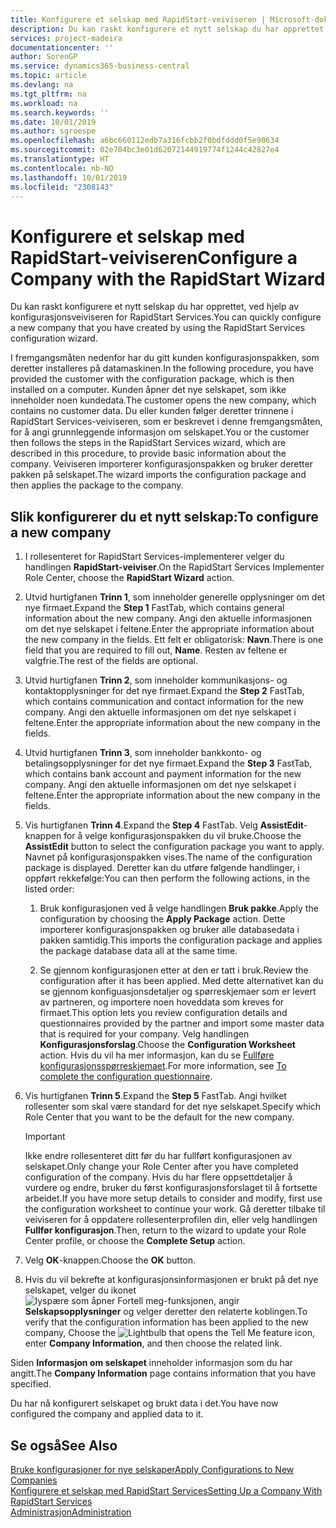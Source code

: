 ```yaml
---
title: Konfigurere et selskap med RapidStart-veiviseren | Microsoft-dokumentasjon
description: Du kan raskt konfigurere et nytt selskap du har opprettet, ved hjelp av konfigurasjonsveiviseren for RapidStart Services.
services: project-madeira
documentationcenter: ''
author: SorenGP
ms.service: dynamics365-business-central
ms.topic: article
ms.devlang: na
ms.tgt_pltfrm: na
ms.workload: na
ms.search.keywords: ''
ms.date: 10/01/2019
ms.author: sgroespe
ms.openlocfilehash: a6bc660112edb7a316fcbb2f0bdfddd0f5e90634
ms.sourcegitcommit: 02e704bc3e01d62072144919774f1244c42827e4
ms.translationtype: HT
ms.contentlocale: nb-NO
ms.lasthandoff: 10/01/2019
ms.locfileid: "2308143"
---
```

# <a name="configure-a-company-with-the-rapidstart-wizard"></a><span data-ttu-id="4e89f-103">Konfigurere et selskap med RapidStart-veiviseren</span><span class="sxs-lookup"><span data-stu-id="4e89f-103">Configure a Company with the RapidStart Wizard</span></span>
<span data-ttu-id="4e89f-104">Du kan raskt konfigurere et nytt selskap du har opprettet, ved hjelp av konfigurasjonsveiviseren for RapidStart Services.</span><span class="sxs-lookup"><span data-stu-id="4e89f-104">You can quickly configure a new company that you have created by using the RapidStart Services configuration wizard.</span></span>

<span data-ttu-id="4e89f-105">I fremgangsmåten nedenfor har du gitt kunden konfigurasjonspakken, som deretter installeres på datamaskinen.</span><span class="sxs-lookup"><span data-stu-id="4e89f-105">In the following procedure, you have provided the customer with the configuration package, which is then installed on a computer.</span></span> <span data-ttu-id="4e89f-106">Kunden åpner det nye selskapet, som ikke inneholder noen kundedata.</span><span class="sxs-lookup"><span data-stu-id="4e89f-106">The customer opens the new company, which contains no customer data.</span></span> <span data-ttu-id="4e89f-107">Du eller kunden følger deretter trinnene i RapidStart Services-veiviseren, som er beskrevet i denne fremgangsmåten, for å angi grunnleggende informasjon om selskapet.</span><span class="sxs-lookup"><span data-stu-id="4e89f-107">You or the customer then follows the steps in the RapidStart Services wizard, which are described in this procedure, to provide basic information about the company.</span></span> <span data-ttu-id="4e89f-108">Veiviseren importerer konfigurasjonspakken og bruker deretter pakken på selskapet.</span><span class="sxs-lookup"><span data-stu-id="4e89f-108">The wizard imports the configuration package and then applies the package to the company.</span></span>  

## <a name="to-configure-a-new-company"></a><span data-ttu-id="4e89f-109">Slik konfigurerer du et nytt selskap:</span><span class="sxs-lookup"><span data-stu-id="4e89f-109">To configure a new company</span></span>  
1. <span data-ttu-id="4e89f-110">I rollesenteret for RapidStart Services-implementerer velger du handlingen **RapidStart-veiviser**.</span><span class="sxs-lookup"><span data-stu-id="4e89f-110">On the RapidStart Services Implementer Role Center, choose the **RapidStart Wizard** action.</span></span>  
2. <span data-ttu-id="4e89f-111">Utvid hurtigfanen **Trinn 1**, som inneholder generelle opplysninger om det nye firmaet.</span><span class="sxs-lookup"><span data-stu-id="4e89f-111">Expand the **Step 1** FastTab, which contains general information about the new company.</span></span> <span data-ttu-id="4e89f-112">Angi den aktuelle informasjonen om det nye selskapet i feltene.</span><span class="sxs-lookup"><span data-stu-id="4e89f-112">Enter the appropriate information about the new company in the fields.</span></span> <span data-ttu-id="4e89f-113">Ett felt er obligatorisk: **Navn**.</span><span class="sxs-lookup"><span data-stu-id="4e89f-113">There is one field that you are required to fill out, **Name**.</span></span> <span data-ttu-id="4e89f-114">Resten av feltene er valgfrie.</span><span class="sxs-lookup"><span data-stu-id="4e89f-114">The rest of the fields are optional.</span></span>  
3. <span data-ttu-id="4e89f-115">Utvid hurtigfanen **Trinn 2**, som inneholder kommunikasjons- og kontaktopplysninger for det nye firmaet.</span><span class="sxs-lookup"><span data-stu-id="4e89f-115">Expand the **Step 2** FastTab, which contains communication and contact information for the new company.</span></span> <span data-ttu-id="4e89f-116">Angi den aktuelle informasjonen om det nye selskapet i feltene.</span><span class="sxs-lookup"><span data-stu-id="4e89f-116">Enter the appropriate information about the new company in the fields.</span></span>
4. <span data-ttu-id="4e89f-117">Utvid hurtigfanen **Trinn 3**, som inneholder bankkonto- og betalingsopplysninger for det nye firmaet.</span><span class="sxs-lookup"><span data-stu-id="4e89f-117">Expand the **Step 3** FastTab, which contains bank account and payment information for the new company.</span></span> <span data-ttu-id="4e89f-118">Angi den aktuelle informasjonen om det nye selskapet i feltene.</span><span class="sxs-lookup"><span data-stu-id="4e89f-118">Enter the appropriate information about the new company in the fields.</span></span>  
5. <span data-ttu-id="4e89f-119">Vis hurtigfanen **Trinn 4**.</span><span class="sxs-lookup"><span data-stu-id="4e89f-119">Expand the **Step 4** FastTab.</span></span> <span data-ttu-id="4e89f-120">Velg **AssistEdit**-knappen for å velge konfigurasjonspakken du vil bruke.</span><span class="sxs-lookup"><span data-stu-id="4e89f-120">Choose the **AssistEdit** button to select the configuration package you want to apply.</span></span> <span data-ttu-id="4e89f-121">Navnet på konfigurasjonspakken vises.</span><span class="sxs-lookup"><span data-stu-id="4e89f-121">The name of the configuration package is displayed.</span></span> <span data-ttu-id="4e89f-122">Deretter kan du utføre følgende handlinger, i oppført rekkefølge:</span><span class="sxs-lookup"><span data-stu-id="4e89f-122">You can then perform the following actions, in the listed order:</span></span>  

    1. <span data-ttu-id="4e89f-123">Bruk konfigurasjonen ved å velge handlingen **Bruk pakke**.</span><span class="sxs-lookup"><span data-stu-id="4e89f-123">Apply the configuration by choosing the **Apply Package** action.</span></span> <span data-ttu-id="4e89f-124">Dette importerer konfigurasjonspakken og bruker alle databasedata i pakken samtidig.</span><span class="sxs-lookup"><span data-stu-id="4e89f-124">This imports the configuration package and applies the package database data all at the same time.</span></span>  

    2. <span data-ttu-id="4e89f-125">Se gjennom konfigurasjonen etter at den er tatt i bruk.</span><span class="sxs-lookup"><span data-stu-id="4e89f-125">Review the configuration after it has been applied.</span></span> <span data-ttu-id="4e89f-126">Med dette alternativet kan du se gjennom konfiguasjonsdetaljer og spørreskjemaer som er levert av partneren, og importere noen hoveddata som kreves for firmaet.</span><span class="sxs-lookup"><span data-stu-id="4e89f-126">This option lets you review configuration details and questionnaires provided by the partner and import some master data that is required for your company.</span></span> <span data-ttu-id="4e89f-127">Velg handlingen **Konfigurasjonsforslag**.</span><span class="sxs-lookup"><span data-stu-id="4e89f-127">Choose the **Configuration Worksheet** action.</span></span> <span data-ttu-id="4e89f-128">Hvis du vil ha mer informasjon, kan du se [Fullføre konfigurasjonsspørreskjemaet](admin-gather-customer-setup-values.md#to-complete-the-configuration-questionnaire).</span><span class="sxs-lookup"><span data-stu-id="4e89f-128">For more information, see [To complete the configuration questionnaire](admin-gather-customer-setup-values.md#to-complete-the-configuration-questionnaire).</span></span>  

6. <span data-ttu-id="4e89f-129">Vis hurtigfanen **Trinn 5**.</span><span class="sxs-lookup"><span data-stu-id="4e89f-129">Expand the **Step 5** FastTab.</span></span> <span data-ttu-id="4e89f-130">Angi hvilket rollesenter som skal være standard for det nye selskapet.</span><span class="sxs-lookup"><span data-stu-id="4e89f-130">Specify which Role Center that you want to be the default for the new company.</span></span>  

    > [!IMPORTANT]  
    >  <span data-ttu-id="4e89f-131">Ikke endre rollesenteret ditt før du har fullført konfigurasjonen av selskapet.</span><span class="sxs-lookup"><span data-stu-id="4e89f-131">Only change your Role Center after you have completed configuration of the company.</span></span> <span data-ttu-id="4e89f-132">Hvis du har flere oppsettdetaljer å vurdere og endre, bruker du først konfigurasjonsforslaget til å fortsette arbeidet.</span><span class="sxs-lookup"><span data-stu-id="4e89f-132">If you have more setup details to consider and modify, first use the configuration worksheet to continue your work.</span></span> <span data-ttu-id="4e89f-133">Gå deretter tilbake til veiviseren for å oppdatere rollesenterprofilen din, eller velg handlingen **Fullfør konfigurasjon**.</span><span class="sxs-lookup"><span data-stu-id="4e89f-133">Then, return to the wizard to update your Role Center profile, or choose the **Complete Setup** action.</span></span>

7. <span data-ttu-id="4e89f-134">Velg **OK**-knappen.</span><span class="sxs-lookup"><span data-stu-id="4e89f-134">Choose the **OK** button.</span></span>  
8. <span data-ttu-id="4e89f-135">Hvis du vil bekrefte at konfigurasjonsinformasjonen er brukt på det nye selskapet, velger du ikonet ![lyspære som åpner Fortell meg-funksjonen](media/ui-search/search_small.png "Fortell hva du vil gjøre"), angir **Selskapsopplysninger** og velger deretter den relaterte koblingen.</span><span class="sxs-lookup"><span data-stu-id="4e89f-135">To verify that the configuration information has been applied to the new company, Choose the ![Lightbulb that opens the Tell Me feature](media/ui-search/search_small.png "Tell me what you want to do") icon, enter **Company Information**, and then choose the related link.</span></span>

<span data-ttu-id="4e89f-136">Siden **Informasjon om selskapet** inneholder informasjon som du har angitt.</span><span class="sxs-lookup"><span data-stu-id="4e89f-136">The **Company Information** page contains information that you have specified.</span></span>   

<span data-ttu-id="4e89f-137">Du har nå konfigurert selskapet og brukt data i det.</span><span class="sxs-lookup"><span data-stu-id="4e89f-137">You have now configured the company and applied data to it.</span></span>  

## <a name="see-also"></a><span data-ttu-id="4e89f-138">Se også</span><span class="sxs-lookup"><span data-stu-id="4e89f-138">See Also</span></span>  
[<span data-ttu-id="4e89f-139">Bruke konfigurasjoner for nye selskaper</span><span class="sxs-lookup"><span data-stu-id="4e89f-139">Apply Configurations to New Companies</span></span>](admin-apply-configuration-to-new-companies.md)  
[<span data-ttu-id="4e89f-140">Konfigurere et selskap med RapidStart Services</span><span class="sxs-lookup"><span data-stu-id="4e89f-140">Setting Up a Company With RapidStart Services</span></span>](admin-set-up-a-company-with-rapidstart.md)  
[<span data-ttu-id="4e89f-141">Administrasjon</span><span class="sxs-lookup"><span data-stu-id="4e89f-141">Administration</span></span>](admin-setup-and-administration.md)
